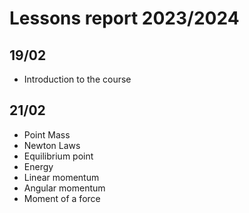 # Lessons report 2023/2024

## 19/02
- Introduction to the course

## 21/02
- Point Mass
- Newton Laws
- Equilibrium point
- Energy
- Linear momentum
- Angular momentum
- Moment of a force
